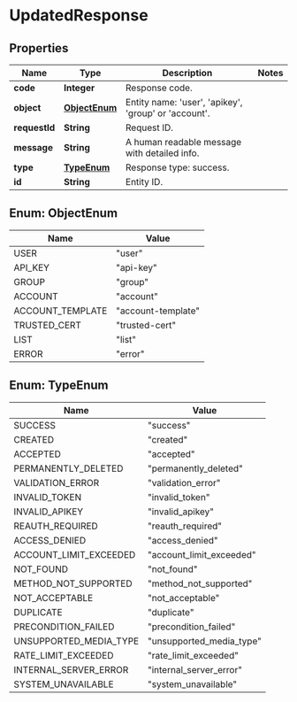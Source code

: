 
# UpdatedResponse

## Properties
Name | Type | Description | Notes
------------ | ------------- | ------------- | -------------
**code** | **Integer** | Response code. | 
**object** | [**ObjectEnum**](#ObjectEnum) | Entity name: &#39;user&#39;, &#39;apikey&#39;, &#39;group&#39; or &#39;account&#39;. | 
**requestId** | **String** | Request ID. | 
**message** | **String** | A human readable message with detailed info. | 
**type** | [**TypeEnum**](#TypeEnum) | Response type: success. | 
**id** | **String** | Entity ID. | 


<a name="ObjectEnum"></a>
## Enum: ObjectEnum
Name | Value
---- | -----
USER | &quot;user&quot;
API_KEY | &quot;api-key&quot;
GROUP | &quot;group&quot;
ACCOUNT | &quot;account&quot;
ACCOUNT_TEMPLATE | &quot;account-template&quot;
TRUSTED_CERT | &quot;trusted-cert&quot;
LIST | &quot;list&quot;
ERROR | &quot;error&quot;


<a name="TypeEnum"></a>
## Enum: TypeEnum
Name | Value
---- | -----
SUCCESS | &quot;success&quot;
CREATED | &quot;created&quot;
ACCEPTED | &quot;accepted&quot;
PERMANENTLY_DELETED | &quot;permanently_deleted&quot;
VALIDATION_ERROR | &quot;validation_error&quot;
INVALID_TOKEN | &quot;invalid_token&quot;
INVALID_APIKEY | &quot;invalid_apikey&quot;
REAUTH_REQUIRED | &quot;reauth_required&quot;
ACCESS_DENIED | &quot;access_denied&quot;
ACCOUNT_LIMIT_EXCEEDED | &quot;account_limit_exceeded&quot;
NOT_FOUND | &quot;not_found&quot;
METHOD_NOT_SUPPORTED | &quot;method_not_supported&quot;
NOT_ACCEPTABLE | &quot;not_acceptable&quot;
DUPLICATE | &quot;duplicate&quot;
PRECONDITION_FAILED | &quot;precondition_failed&quot;
UNSUPPORTED_MEDIA_TYPE | &quot;unsupported_media_type&quot;
RATE_LIMIT_EXCEEDED | &quot;rate_limit_exceeded&quot;
INTERNAL_SERVER_ERROR | &quot;internal_server_error&quot;
SYSTEM_UNAVAILABLE | &quot;system_unavailable&quot;



